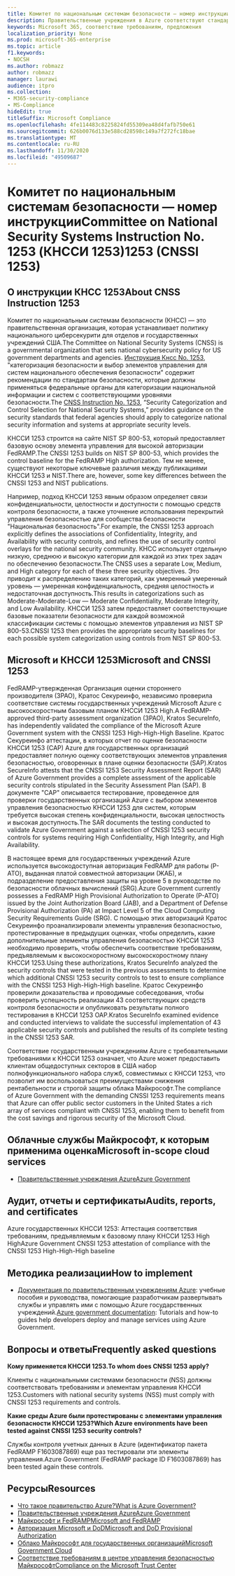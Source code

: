 ```yaml
---
title: Комитет по национальным системам безопасности — номер инструкции 1253 (КНССИ 1253)
description: Правительственные учреждения в Azure соответствуют стандартам безопасности КНССИ 1253 для государственных систем США, которым требуется высокая степень конфиденциальности, высокая целостность и высокая доступность.
keywords: Microsoft 365, соответствие требованиям, предложения
localization_priority: None
ms.prod: microsoft-365-enterprise
ms.topic: article
f1.keywords:
- NOCSH
ms.author: robmazz
author: robmazz
manager: laurawi
audience: itpro
ms.collection:
- M365-security-compliance
- MS-Compliance
hideEdit: true
titleSuffix: Microsoft Compliance
ms.openlocfilehash: 4fe114483c8225824fd55309ea48d4fafb750e61
ms.sourcegitcommit: 626b0076d133e588cd28598c149a7f272fc18bae
ms.translationtype: MT
ms.contentlocale: ru-RU
ms.lasthandoff: 11/30/2020
ms.locfileid: "49509687"
---
```

# <a name="committee-on-national-security-systems-instruction-no-1253-cnssi-1253"></a><span data-ttu-id="8d894-105">Комитет по национальным системам безопасности — номер инструкции</span><span class="sxs-lookup"><span data-stu-id="8d894-105">Committee on National Security Systems Instruction No.</span></span> <span data-ttu-id="8d894-106">1253 (КНССИ 1253)</span><span class="sxs-lookup"><span data-stu-id="8d894-106">1253 (CNSSI 1253)</span></span>

## <a name="about-cnss-instruction-1253"></a><span data-ttu-id="8d894-107">О инструкции КНСС 1253</span><span class="sxs-lookup"><span data-stu-id="8d894-107">About CNSS Instruction 1253</span></span>

<span data-ttu-id="8d894-108">Комитет по национальным системам безопасности (КНСС) — это правительственная организация, которая устанавливает политику национального циберсекурити для отделов и государственных учреждений США.</span><span class="sxs-lookup"><span data-stu-id="8d894-108">The Committee on National Security Systems (CNSS) is a governmental organization that sets national cybersecurity policy for US government departments and agencies.</span></span> <span data-ttu-id="8d894-109">[Инструкция Кнсс No. 1253](https://www.dss.mil/Portals/69/documents/io/rmf/CNSSI_No1253.pdf), "категоризация безопасности и выбор элементов управления для систем национального обеспечения безопасности" содержит рекомендации по стандартам безопасности, которые должны применяться федеральные органы для категоризации национальной информации и систем с соответствующими уровнями безопасности.</span><span class="sxs-lookup"><span data-stu-id="8d894-109">The [CNSS Instruction No. 1253](https://www.dss.mil/Portals/69/documents/io/rmf/CNSSI_No1253.pdf), “Security Categorization and Control Selection for National Security Systems,” provides guidance on the security standards that federal agencies should apply to categorize national security information and systems at appropriate security levels.</span></span>  
  
<span data-ttu-id="8d894-110">КНССИ 1253 строится на сайте NIST SP 800-53, который предоставляет базовую основу элемента управления для высокой авторизации FedRAMP.</span><span class="sxs-lookup"><span data-stu-id="8d894-110">The CNSSI 1253 builds on NIST SP 800-53, which provides the control baseline for the FedRAMP High authorization.</span></span> <span data-ttu-id="8d894-111">Тем не менее, существуют некоторые ключевые различия между публикациями КНССИ 1253 и NIST.</span><span class="sxs-lookup"><span data-stu-id="8d894-111">There are, however, some key differences between the CNSSI 1253 and NIST publications.</span></span>  
  
<span data-ttu-id="8d894-112">Например, подход КНССИ 1253 явным образом определяет связи конфиденциальности, целостности и доступности с помощью средств контроля безопасности, а также уточнение использования перекрытий управления безопасностью для сообщества безопасности "Национальная безопасность".</span><span class="sxs-lookup"><span data-stu-id="8d894-112">For example, the CNSSI 1253 approach explicitly defines the associations of Confidentiality, Integrity, and Availability with security controls, and refines the use of security control overlays for the national security community.</span></span> <span data-ttu-id="8d894-113">КНСС использует отдельную низкую, среднюю и высокую категории для каждой из этих трех задач по обеспечению безопасности.</span><span class="sxs-lookup"><span data-stu-id="8d894-113">The CNSS uses a separate Low, Medium, and High category for each of these three security objectives.</span></span> <span data-ttu-id="8d894-114">Это приводит к распределению таких категорий, как умеренный умеренный уровень — умеренная конфиденциальность, средняя целостность и недостаточная доступность.</span><span class="sxs-lookup"><span data-stu-id="8d894-114">This results in categorizations such as Moderate-Moderate-Low — Moderate Confidentiality, Moderate Integrity, and Low Availability.</span></span> <span data-ttu-id="8d894-115">КНССИ 1253 затем предоставляет соответствующие базовые показатели безопасности для каждой возможной классификации системы с помощью элементов управления из NIST SP 800-53.</span><span class="sxs-lookup"><span data-stu-id="8d894-115">CNSSI 1253 then provides the appropriate security baselines for each possible system categorization using controls from NIST SP 800-53.</span></span>

## <a name="microsoft-and-cnssi-1253"></a><span data-ttu-id="8d894-116">Microsoft и КНССИ 1253</span><span class="sxs-lookup"><span data-stu-id="8d894-116">Microsoft and CNSSI 1253</span></span>

<span data-ttu-id="8d894-117">FedRAMP-утвержденная Организация оценки стороннего производителя (3PAO), Кратос Секуреинфо, независимо проверила соответствие системы государственных учреждений Microsoft Azure с высокоскоростным базовым планом КНССИ 1253 High.</span><span class="sxs-lookup"><span data-stu-id="8d894-117">A FedRAMP-approved third-party assessment organization (3PAO), Kratos SecureInfo, has independently validated the compliance of the Microsoft Azure Government system with the CNSSI 1253 High-High-High Baseline.</span></span> <span data-ttu-id="8d894-118">Кратос Секуреинфо аттестации, в которых отчет по оценке безопасности КНССИ 1253 (САР) Azure для государственных организаций предоставляет полную оценку соответствующих элементов управления безопасностью, оговоренных в плане оценки безопасности (SAP).</span><span class="sxs-lookup"><span data-stu-id="8d894-118">Kratos SecureInfo attests that the CNSSI 1253 Security Assessment Report (SAR) of Azure Government provides a complete assessment of the applicable security controls stipulated in the Security Assessment Plan (SAP).</span></span> <span data-ttu-id="8d894-119">В документе "САР" описывается тестирование, проведенное для проверки государственных организаций Azure с выбором элементов управления безопасностью КНССИ 1253 для систем, которым требуется высокая степень конфиденциальности, высокая целостность и высокая доступность.</span><span class="sxs-lookup"><span data-stu-id="8d894-119">The SAR documents the testing conducted to validate Azure Government against a selection of CNSSI 1253 security controls for systems requiring High Confidentiality, High Integrity, and High Availability.</span></span>  
  
<span data-ttu-id="8d894-120">В настоящее время для государственных учреждений Azure используется высокодоступная авторизация FedRAMP для работы (P-ATO), выданная платой совместной авторизации (ЖАБ), и подразделение предоставления защиты на уровне 5 в руководстве по безопасности облачных вычислений (SRG).</span><span class="sxs-lookup"><span data-stu-id="8d894-120">Azure Government currently possesses a FedRAMP High Provisional Authorization to Operate (P-ATO) issued by the Joint Authorization Board (JAB), and a Department of Defense Provisional Authorization (PA) at Impact Level 5 of the Cloud Computing Security Requirements Guide (SRG).</span></span> <span data-ttu-id="8d894-121">С помощью этих авторизаций Кратос Секуреинфо проанализировали элементы управления безопасностью, протестированные в предыдущих оценках, чтобы определить, какие дополнительные элементы управления безопасностью КНССИ 1253 необходимо проверить, чтобы обеспечить соответствие требованиям, предъявляемым к высокоскоростному высокоскоростному плану КНССИ 1253.</span><span class="sxs-lookup"><span data-stu-id="8d894-121">Using these authorizations, Kratos SecureInfo analyzed the security controls that were tested in the previous assessments to determine which additional CNSSI 1253 security controls to test to ensure compliance with the CNSSI 1253 High-High-High baseline.</span></span> <span data-ttu-id="8d894-122">Кратос Секуреинфо проверили доказательства и проводимые собеседования, чтобы проверить успешность реализации 43 соответствующих средств контроля безопасности и опубликовать результаты полного тестирования в КНССИ 1253 ОАР.</span><span class="sxs-lookup"><span data-stu-id="8d894-122">Kratos SecureInfo examined evidence and conducted interviews to validate the successful implementation of 43 applicable security controls and published the results of its complete testing in the CNSSI 1253 SAR.</span></span>  
  
<span data-ttu-id="8d894-123">Соответствие государственным учреждениям Azure с требовательными требованиями к КНССИ 1253 означает, что Azure может предоставить клиентам общедоступных секторов в США набор полнофункционального набора служб, совместимых с КНССИ 1253, что позволит им воспользоваться преимуществами снижения рентабельности и строгой защиты облака Майкрософт.</span><span class="sxs-lookup"><span data-stu-id="8d894-123">The compliance of Azure Government with the demanding CNSSI 1253 requirements means that Azure can offer public sector customers in the United States a rich array of services compliant with CNSSI 1253, enabling them to benefit from the cost savings and rigorous security of the Microsoft Cloud.</span></span>

## <a name="microsoft-in-scope-cloud-services"></a><span data-ttu-id="8d894-124">Облачные службы Майкрософт, к которым применима оценка</span><span class="sxs-lookup"><span data-stu-id="8d894-124">Microsoft in-scope cloud services</span></span>

- [<span data-ttu-id="8d894-125">Правительственные учреждения Azure</span><span class="sxs-lookup"><span data-stu-id="8d894-125">Azure Government</span></span>](https://aka.ms/AzureCompliance)

## <a name="audits-reports-and-certificates"></a><span data-ttu-id="8d894-126">Аудит, отчеты и сертификаты</span><span class="sxs-lookup"><span data-stu-id="8d894-126">Audits, reports, and certificates</span></span>

<span data-ttu-id="8d894-127">Azure государственных КНССИ 1253: Аттестация соответствия требованиям, предъявляемым к базовому плану КНССИ 1253 High High</span><span class="sxs-lookup"><span data-stu-id="8d894-127">Azure Government CNSSI 1253 attestation of compliance with the CNSSI 1253 High-High-High baseline</span></span>

## <a name="how-to-implement"></a><span data-ttu-id="8d894-128">Методика реализации</span><span class="sxs-lookup"><span data-stu-id="8d894-128">How to implement</span></span>

- <span data-ttu-id="8d894-129">[Документация по правительственным учреждениям Azure](https://docs.microsoft.com/azure/azure-government/): учебные пособия и руководства, помогающие разработчикам развертывать службы и управлять ими с помощью Azure государственных учреждений.</span><span class="sxs-lookup"><span data-stu-id="8d894-129">[Azure government documentation](https://docs.microsoft.com/azure/azure-government/): Tutorials and how-to guides help developers deploy and manage services using Azure Government.</span></span>

## <a name="frequently-asked-questions"></a><span data-ttu-id="8d894-130">Вопросы и ответы</span><span class="sxs-lookup"><span data-stu-id="8d894-130">Frequently asked questions</span></span>

<span data-ttu-id="8d894-131">**Кому применяется КНССИ 1253.**</span><span class="sxs-lookup"><span data-stu-id="8d894-131">**To whom does CNSSI 1253 apply?**</span></span>

<span data-ttu-id="8d894-132">Клиенты с национальными системами безопасности (NSS) должны соответствовать требованиям и элементам управления КНССИ 1253.</span><span class="sxs-lookup"><span data-stu-id="8d894-132">Customers with national security systems (NSS) must comply with CNSSI 1253 requirements and controls.</span></span>

<span data-ttu-id="8d894-133">**Какие среды Azure были протестированы с элементами управления безопасности КНССИ 1253?**</span><span class="sxs-lookup"><span data-stu-id="8d894-133">**Which Azure environments have been tested against CNSSI 1253 security controls?**</span></span>

<span data-ttu-id="8d894-134">Службы контроля учетных данных в Azure (идентификатор пакета FedRAMP F1603087869) еще раз тестировали эти элементы управления.</span><span class="sxs-lookup"><span data-stu-id="8d894-134">Azure Government (FedRAMP package ID F1603087869) has been tested again these controls.</span></span>

## <a name="resources"></a><span data-ttu-id="8d894-135">Ресурсы</span><span class="sxs-lookup"><span data-stu-id="8d894-135">Resources</span></span>

- [<span data-ttu-id="8d894-136">Что такое правительство Azure?</span><span class="sxs-lookup"><span data-stu-id="8d894-136">What is Azure Government?</span></span>](https://docs.microsoft.com/azure/azure-government/documentation-government-welcome)
- [<span data-ttu-id="8d894-137">Правительственные учреждения Azure</span><span class="sxs-lookup"><span data-stu-id="8d894-137">Azure Government</span></span>](https://aka.ms/Azure-Government)
- [<span data-ttu-id="8d894-138">Майкрософт и FedRAMP</span><span class="sxs-lookup"><span data-stu-id="8d894-138">Microsoft and FedRAMP</span></span>](offering-fedramp.md)
- [<span data-ttu-id="8d894-139">Авторизация Microsoft и DoD</span><span class="sxs-lookup"><span data-stu-id="8d894-139">Microsoft and DoD Provisional Authorization</span></span>](offering-DoD-DISA-L2-L4-L5.md)
- [<span data-ttu-id="8d894-140">Облако Майкрософт для государственных организаций</span><span class="sxs-lookup"><span data-stu-id="8d894-140">Microsoft Government Cloud</span></span>](https://www.microsoft.com/enterprise/government)
- [<span data-ttu-id="8d894-141">Соответствие требованиям в центре управления безопасностью Майкрософт</span><span class="sxs-lookup"><span data-stu-id="8d894-141">Compliance on the Microsoft Trust Center</span></span>](https://www.microsoft.com/trust-center/compliance/compliance-overview)
